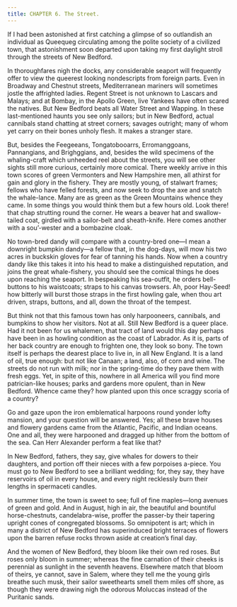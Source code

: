 ```yaml
---
title: CHAPTER 6. The Street.
---
```


If I had been astonished at first catching a glimpse of so outlandish an individual as Queequeg circulating among the polite society of a civilized town, that astonishment soon departed upon taking my first daylight stroll through the streets of New Bedford.

In thoroughfares nigh the docks, any considerable seaport will frequently offer to view the queerest looking nondescripts from foreign parts. Even in Broadway and Chestnut streets, Mediterranean mariners will sometimes jostle the affrighted ladies. Regent Street is not unknown to Lascars and Malays; and at Bombay, in the Apollo Green, live Yankees have often scared the natives. But New Bedford beats all Water Street and Wapping. In these last-mentioned haunts you see only sailors; but in New Bedford, actual cannibals stand chatting at street corners; savages outright; many of whom yet carry on their bones unholy flesh. It makes a stranger stare.

But, besides the Feegeeans, Tongatobooarrs, Erromanggoans, Pannangians, and Brighggians, and, besides the wild specimens of the whaling-craft which unheeded reel about the streets, you will see other sights still more curious, certainly more comical. There weekly arrive in this town scores of green Vermonters and New Hampshire men, all athirst for gain and glory in the fishery. They are mostly young, of stalwart frames; fellows who have felled forests, and now seek to drop the axe and snatch the whale-lance. Many are as green as the Green Mountains whence they came. In some things you would think them but a few hours old. Look there! that chap strutting round the corner. He wears a beaver hat and swallow-tailed coat, girdled with a sailor-belt and sheath-knife. Here comes another with a sou’-wester and a bombazine cloak.

No town-bred dandy will compare with a country-bred one—I mean a downright bumpkin dandy—a fellow that, in the dog-days, will mow his two acres in buckskin gloves for fear of tanning his hands. Now when a country dandy like this takes it into his head to make a distinguished reputation, and joins the great whale-fishery, you should see the comical things he does upon reaching the seaport. In bespeaking his sea-outfit, he orders bell-buttons to his waistcoats; straps to his canvas trowsers. Ah, poor Hay-Seed! how bitterly will burst those straps in the first howling gale, when thou art driven, straps, buttons, and all, down the throat of the tempest.

But think not that this famous town has only harpooneers, cannibals, and bumpkins to show her visitors. Not at all. Still New Bedford is a queer place. Had it not been for us whalemen, that tract of land would this day perhaps have been in as howling condition as the coast of Labrador. As it is, parts of her back country are enough to frighten one, they look so bony. The town itself is perhaps the dearest place to live in, in all New England. It is a land of oil, true enough: but not like Canaan; a land, also, of corn and wine. The streets do not run with milk; nor in the spring-time do they pave them with fresh eggs. Yet, in spite of this, nowhere in all America will you find more patrician-like houses; parks and gardens more opulent, than in New Bedford. Whence came they? how planted upon this once scraggy scoria of a country?

Go and gaze upon the iron emblematical harpoons round yonder lofty mansion, and your question will be answered. Yes; all these brave houses and flowery gardens came from the Atlantic, Pacific, and Indian oceans. One and all, they were harpooned and dragged up hither from the bottom of the sea. Can Herr Alexander perform a feat like that?

In New Bedford, fathers, they say, give whales for dowers to their daughters, and portion off their nieces with a few porpoises a-piece. You must go to New Bedford to see a brilliant wedding; for, they say, they have reservoirs of oil in every house, and every night recklessly burn their lengths in spermaceti candles.

In summer time, the town is sweet to see; full of fine maples—long avenues of green and gold. And in August, high in air, the beautiful and bountiful horse-chestnuts, candelabra-wise, proffer the passer-by their tapering upright cones of congregated blossoms. So omnipotent is art; which in many a district of New Bedford has superinduced bright terraces of flowers upon the barren refuse rocks thrown aside at creation’s final day.

And the women of New Bedford, they bloom like their own red roses. But roses only bloom in summer; whereas the fine carnation of their cheeks is perennial as sunlight in the seventh heavens. Elsewhere match that bloom of theirs, ye cannot, save in Salem, where they tell me the young girls breathe such musk, their sailor sweethearts smell them miles off shore, as though they were drawing nigh the odorous Moluccas instead of the Puritanic sands.